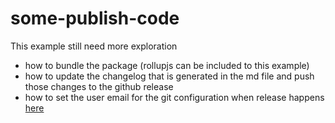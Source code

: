 # some-publish-code

This example still need more exploration
- how to bundle the package (rollupjs can be included to this example)
- how to update the changelog that is generated in the md file and push those changes to the github release
- how to set the user email for the git configuration when release happens [here](https://github.com/chan-awesome-org/some-publish-code/blob/main/.github/workflows/bumpversion.yml#L17)
